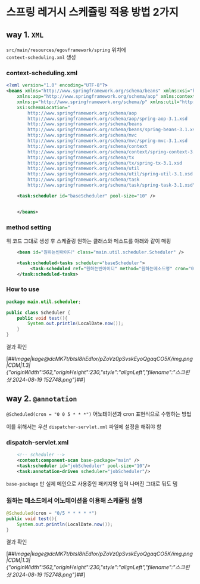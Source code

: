 # 스프링 레거시 스케쥴링 적용 방법 2가지

## way 1. `XML`

`src/main/resources/egovframework/spring` 위치에  
`context-scheduling.xml` 생성

### context-scheduling.xml

```xml
<?xml version="1.0" encoding="UTF-8"?>
<beans xmlns="http://www.springframework.org/schema/beans" xmlns:xsi="http://www.w3.org/2001/XMLSchema-instance"
    xmlns:aop="http://www.springframework.org/schema/aop" xmlns:context="http://www.springframework.org/schema/context" xmlns:tx="http://www.springframework.org/schema/tx"
    xmlns:p="http://www.springframework.org/schema/p" xmlns:util="http://www.springframework.org/schema/util" xmlns:task="http://www.springframework.org/schema/task"
    xsi:schemaLocation="
        http://www.springframework.org/schema/aop
        http://www.springframework.org/schema/aop/spring-aop-3.1.xsd
        http://www.springframework.org/schema/beans
        http://www.springframework.org/schema/beans/spring-beans-3.1.xsd
        http://www.springframework.org/schema/mvc
        http://www.springframework.org/schema/mvc/spring-mvc-3.1.xsd
        http://www.springframework.org/schema/context
        http://www.springframework.org/schema/context/spring-context-3.1.xsd
        http://www.springframework.org/schema/tx
        http://www.springframework.org/schema/tx/spring-tx-3.1.xsd
        http://www.springframework.org/schema/util
        http://www.springframework.org/schema/util/spring-util-3.1.xsd
        http://www.springframework.org/schema/task
        http://www.springframework.org/schema/task/spring-task-3.1.xsd">

    <task:scheduler id="baseScheduler" pool-size="10" />


    </beans>
```

### method setting

위 코드 그대로 생성 후 스케쥴링 원하는 클래스와 메소드를 아래와 같이 매핑

```xml
    <bean id="원하는빈아이디" class="main.util.scheduler.Scheduler" />

    <task:scheduled-tasks scheduler="baseScheduler">
         <task:scheduled ref="원하는빈아이디" method="원하는메소드명" cron="0 20 * * * ?" /> <!-- 한시간 간격으로 매 시 10분에 동작--> 
    </task:scheduled-tasks>
```

### How to use

```java
package main.util.scheduler;

public class Scheduler {
    public void test(){
        System.out.println(LocalDate.now());
    }
}
```

결과 확인

[##_Image|kage@dcMK7t/btsI8hEdIor/pZoVz0pSvskEyoQgaqCO5K/img.png|CDM|1.3|{"originWidth":562,"originHeight":230,"style":"alignLeft","filename":"스크린샷 2024-08-19 152748.png"}_##]

## way 2. `@annotation`

`@Scheduled(cron = "0 0 5 * * *")` 어노테이션과 cron 표현식으로 수행하는 방법

이를 위해서는 우선 `dispatcher-servlet.xml` 파일에 설정을 해줘야 함

### dispatch-servlet.xml

```xml
    <!-- scheduler -->
    <context:component-scan base-package="main" />
    <task:scheduler id="jobScheduler" pool-size="10"/>
    <task:annotation-driven scheduler="jobScheduler"/>
```

`base-package` 만 실제 메인으로 사용중인 패키지명 입력 나머진 그대로 둬도 댐

### 원하는 메소드에서 어노테이션을 이용해 스케쥴링 실행

```java
@Scheduled(cron = "0/5 * * * * *")
public void test(){
    System.out.println(LocalDate.now());
}
```

결과 확인

[##_Image|kage@dcMK7t/btsI8hEdIor/pZoVz0pSvskEyoQgaqCO5K/img.png|CDM|1.3|{"originWidth":562,"originHeight":230,"style":"alignLeft","filename":"스크린샷 2024-08-19 152748.png"}_##]